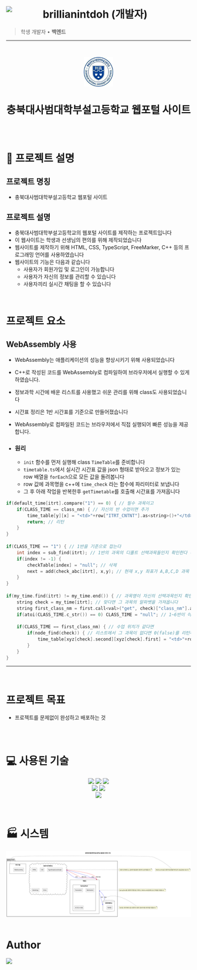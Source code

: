 # brillianintdoh (개발자) <img src="https://avatars.githubusercontent.com/u/133849984?v=4" align=left width=100> 
> 학생 개발자 • **백엔드**
<hr>
<br>
<p align="center">
    <a href="https://cberi.ourgram.co.kr">
        <img src="./diagram/img/badge.png" width="80" >
    </a>
</p>
<h1 align="center">충북대사범대학부설고등학교 웹포털 사이트</h1>

<br>
<br>

# 📝 프로젝트 설명

## 프로젝트 명칭
- 충북대사범대학부설고등학교 웹포털 사이트

## 프로젝트 설명
- 충북대사범대학부설고등학교의 웹포털 사이트를 제작하는 프로젝트입니다
- 이 웹사이트는 학생과 선생님의 편의를 위해 제작되었습니다
- 웹사이트를 제작하기 위해 HTML, CSS, TypeScript, FreeMarker, C++ 등의 프로그래밍 언어를 사용하였습니다
- 웹사이트의 기능은 다음과 같습니다
    - 사용자가 회원가입 및 로그인이 가능합니다
    - 사용자가 자신의 정보를 관리할 수 있습니다
    - 사용자끼리 실시간 채팅을 할 수 있습니다

<br>

# 프로젝트 요소

## WebAssembly 사용
- WebAssembly는 애플리케이션의 성능을 향상시키기 위해 사용되었습니다
- C++로 작성된 코드를 WebAssembly로 컴파일하여 브라우저에서 실행할 수 있게 하였습니다.
- 정보과학 시간에 배운 리스트를 사용했고 쉬운 관리를 위해 class도 사용되었습니다
- 시간표 정리은 1반 시간표를 기준으로 만들어졌습니다
- WebAssembly로 컴파일된 코드는 브라우저에서 직접 실행되어 빠른 성능을 제공합니다.

- ### 원리
    - `init` 함수를 먼저 실행해 class `TimeTable`를 준비합니다
    - `timetable.ts`에서 실시간 시간표 값을 json 형태로 받아오고 정보가 있는 row 배열을 `forEach`으로 모든 값을 돌려봅니다
    - row 값에 과목명을 c++에 `time_check` 라는 함수에 파리미터로 보냅니다
    - 그 후 아래 작업을 반복한후 `getTimetable`를 호출해 시간표를 가져옵니다
```cpp
if(default_time[itrt].compare("1") == 0) { // 필수 과목이고
    if(CLASS_TIME == class_nm) { // 자신의 반 수업이면 추가
        time_table[y][x] = "<td>"+row["ITRT_CNTNT"].as<string>()+"</td>";
        return; // 리턴
    } 
}

if(CLASS_TIME == "1") { // 1반을 기준으로 잡는다
    int index = sub_find(itrt); // 1반의 과목의 디폴트 선택과목들인지 확인한다 (고전 읽기: A, 한문:B, 지구과학:C, 세계사:D) 를 기준
    if(index != -1) {
        checkTable[index] = "null"; // 삭제
        next = add(check_abc[itrt], x,y); // 현재 x,y 좌표가 A,B,C,D 과목 중 하나라면 그 위치를 이중연결리스트에 저장합니다
    }
}

if(my_time.find(itrt) != my_time.end()) { // 과목명이 자신의 선택과목인지 확인합니다
    string check = my_time[itrt]; // 맞다면 그 과목의 알파벳을 가져옵니다
    string first_class_nm = first.call<val>("get", check)["class_nm"].as<string>(); // 과목 수업 위치를 가져옵니다
    if(atoi(CLASS_TIME.c_str()) == 0) CLASS_TIME = "null"; // 1~6반이 아니라면 값을 문자열 "null"로 바꿉니다

    if(CLASS_TIME == first_class_nm) { // 수업 위치가 같다면
        if(node_find(check)) { // 리스트에서 그 과목이 없다면 0(false)를 리턴하고 만약 있다면 xyz 변수에 좌표를 저장한후 1(true)를 리턴합니다
            time_table[xyz[check].second][xyz[check].first] = "<td>"+row["ITRT_CNTNT"].as<string>()+"</td>";
        }
    }
}
```
<hr>
<br>

# 프로젝트 목표
- 프로젝트를 문제없이 완성하고 배포하는 것

<br>
<br>

# 💻 사용된 기술
<div align="center">
    <img src="https://img.shields.io/badge/springboot-6DB33F?style=flat-square&logo=springBoot&logoColor=white"> <img src="https://img.shields.io/badge/webassembly-654FF0?style=flat-square&logo=webassembly&logoColor=white"> <img src="https://img.shields.io/badge/webpack-8DD6F9?style=flat-square&logo=webpack&logoColor=white">
    <br>
    <img src="https://img.shields.io/badge/htmx-3366CC?style=flat-square&logo=htmx&logoColor=white"> <img src="https://img.shields.io/badge/Bootstrap-7952B3?style=flat-square&logo=Bootstrap&logoColor=white">
    <br>
    <img src="https://img.shields.io/badge/MySql-4479A1?style=flat-square&logo=MySql&logoColor=white">
</div>

<br>
<br>

# 🏭 시스템
<div align="center">
    <img src="./diagram/img/System.png" width="900">
</div>

<br>

# Author
<a href="https://matilto:palanghwi@gmail.com">
    <img src="https://img.shields.io/badge/Gmail-F051385?style=flat-square&logo=Gmail&logoColor=white"/>
</a>